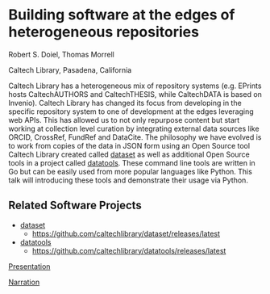 
# Building software at the edges of heterogeneous repositories

Robert S. Doiel, Thomas Morrell

Caltech Library, Pasadena, California

Caltech Library has a heterogeneous mix of repository systems (e.g. EPrints hosts CaltechAUTHORS and CaltechTHESIS, while CaltechDATA is based on Invenio). Caltech Library has changed its focus from developing in the specific repository system to one of development at the edges leveraging web APIs. This has allowed us to not only repurpose content but start working at collection level curation by integrating external data sources like ORCID, CrossRef, FundRef and DataCite. The philosophy we have evolved is to work from copies of the data in JSON form using an Open Source tool Caltech Library created called [dataset](http://caltechlibrary.github.io/dataset) as well as additional Open Source tools in a project called [datatools](http://caltechlibrary.github.io/datatools). These command line tools are written in Go but can be easily used from more popular languages like Python. This talk will introducing these tools and demonstrate their usage via Python.

## Related Software Projects

+ [dataset](https://caltechlibrary.github.io/dataset)
	+ https://github.com/caltechlibrary/dataset/releases/latest
+ [datatools](https://caltechlibrary.github.io/datatools)
	+ https://github.com/caltechlibrary/datatools/releases/latest

[Presentation](00-building-software-at-the-edges.html)

[Narration](presentation-script.fountain)
